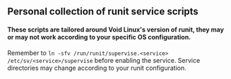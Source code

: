 ## Personal collection of runit service scripts

#### These scripts are tailored around Void Linux's version of runit, they may or may not work according to your specific OS configuration.

Remember to `ln -sfv /run/runit/supervise.<service> /etc/sv/<service>/supervise` before enabling the service. Service directories may change according to your runit configuration.
